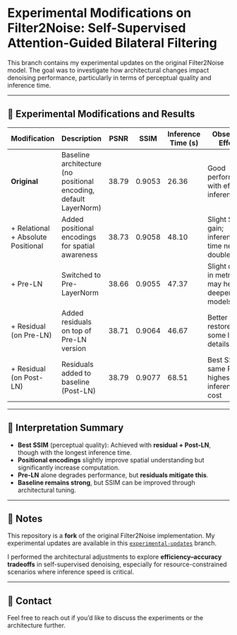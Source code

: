 # Experimental Modifications on Filter2Noise: Self-Supervised Attention-Guided Bilateral Filtering

This branch contains my experimental updates on the original Filter2Noise model. The goal was to investigate how architectural changes impact denoising performance, particularly in terms of perceptual quality and inference time.

---

## 🧪 Experimental Modifications and Results

| Modification                          | Description                                                             | PSNR   | SSIM   | Inference Time (s) | Observed Effect                                            |
|--------------------------------------|-------------------------------------------------------------------------|--------|--------|--------------------|------------------------------------------------------------|
| **Original**                         | Baseline architecture (no positional encoding, default LayerNorm)       | 38.79  | 0.9053 | 26.36              | Good performance with efficient inference                  |
| + Relational + Absolute Positional   | Added positional encodings for spatial awareness                        | 38.73  | 0.9058 | 48.10              | Slight SSIM gain; inference time nearly doubled            |
| + Pre-LN                             | Switched to Pre-LayerNorm                                               | 38.66  | 0.9055 | 47.37              | Slight drop in metrics; may help deeper models             |
| + Residual (on Pre-LN)               | Added residuals on top of Pre-LN version                                | 38.71  | 0.9064 | 46.67              | Better SSIM, restores some lost details                    |
| + Residual (on Post-LN)              | Residuals added to baseline (Post-LN)                                   | 38.79  | 0.9077 | 68.51              | Best SSIM; same PSNR; highest inference cost               |

---

## 📌 Interpretation Summary

- **Best SSIM** (perceptual quality): Achieved with **residual + Post-LN**, though with the longest inference time.
- **Positional encodings** slightly improve spatial understanding but significantly increase computation.
- **Pre-LN** alone degrades performance, but **residuals mitigate this**.
- **Baseline remains strong**, but SSIM can be improved through architectural tuning.

---

## 🔗 Notes

This repository is a **fork** of the original Filter2Noise implementation. My experimental updates are available in this [`experimental-updates`](https://github.com/lamide1234/Filter2Noise/tree/experimental-version) branch.

I performed the architectural adjustments to explore **efficiency–accuracy tradeoffs** in self-supervised denoising, especially for resource-constrained scenarios where inference speed is critical.

---

## 📧 Contact

Feel free to reach out if you’d like to discuss the experiments or the architecture further.
